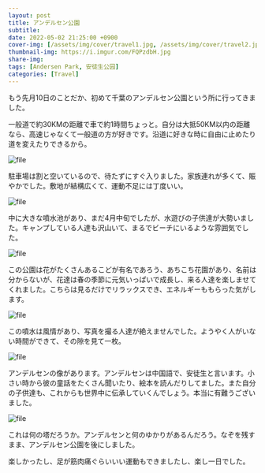 ```yaml
---
layout: post
title: アンデルセン公園
subtitle: 
date: 2022-05-02 21:25:00 +0900
cover-img: [/assets/img/cover/travel1.jpg, /assets/img/cover/travel2.jpg, /assets/img/cover/travel3.jpg]
thumbnail-img: https://i.imgur.com/FQPzdbH.jpg
share-img:
tags: [Andersen Park, 安徒生公园]
categories: [Travel]
---
```


もう先月10日のことだか、初めて千葉のアンデルセン公園という所に行ってきました。

一般道で約30KMの距離で車で約1時間ちょっと。自分は大抵50KM以内の距離なら、高速じゃなくて一般道の方が好きです。沿道に好きな時に自由に止めたり道を変えたりできるから。

![file](https://i.imgur.com/FQPzdbH.jpg)

駐車場は割と空いているので、待たずにすぐ入りました。家族連れが多くて、賑やかでした。敷地が結構広くて、運動不足には丁度いい。

![file](https://i.imgur.com/E0mPjNt.jpg)

中に大きな噴水池があり、まだ4月中旬でしたが、水遊びの子供達が大勢いました。キャンプしている人達も沢山いて、まるでビーチにいるような雰囲気でした。

![file](https://i.imgur.com/SFndkM7.png)

この公園は花がたくさんあるこどが有名であろう、あちこち花園があり、名前は分からないが、花達は春の季節に元気いっぱいで成長し、来る人達を楽しませてくれました。こちらは見るだけでリラックスでき、エネルギーももらった気がします。

![file](https://i.imgur.com/f3MLlmX.jpg)

この噴水は風情があり、写真を撮る人達が絶えませんでした。ようやく人がいない時間ができて、その隙を見て一枚。

![file](https://i.imgur.com/zhvqQuk.png)

アンデルセンの像があります。アンデルセンは中国語で、安徒生と言います。小さい時から彼の童話をたくさん聞いたり、絵本を読んだりしてました。また自分の子供達も、これからも世界中に伝承していくんでしょう。本当に有難うございました。

![file](https://i.imgur.com/wmEcCPJ.png)

これは何の塔だろうか。アンデルセンと何のゆかりがあるんだろう。なぞを残すまま、アンデルセン公園を後にしました。

楽しかったし、足が筋肉痛ぐらいいい運動もできましたし、楽し一日でした。

